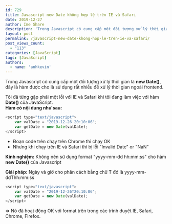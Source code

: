 ```yaml
---
id: 729
title: Javascript new Date không hợp lệ trên IE và Safari
date: 2019-12-27
author: Ime Share
description: 'Trong Javascript có cung cấp một đối tượng xử lý thời gian là <strong>new Date()</strong>, đây là đối tượng sử dụng rất nhiều để xử lý thời gian ngoài frontend.'
layout: post
permalink: /javascript-new-date-khong-hop-le-tren-ie-va-safari/
post_views_count:
  - "113"
categories: [JavaScript]
tags: [JavaScript]
authors:
  - name: 'anhkevin'
---
```

Trong Javascript có cung cấp một đối tượng xử lý thời gian là **new Date()**, đây là hàm được cho là sử dụng rất nhiều để xử lý thời gian ngoài frontend.

Tôi đã từng gặp phải một lỗi với IE và Safari khi tôi đang làm việc với hàm **Date()** của JavaScript.  
**Hàm có nội dung như sau:**

```javascript
<script type="text/javascript">
	var valDate = "2019-12-26 20:10:06";
	var getDate = new Date(valDate);
</script>
```

- Đoạn code trên chạy trên Chrome thì chạy OK  
- Nhưng khi chạy trên IE và Safari thì bị lỗi "Invalid Date" or "NaN"

**Kinh nghiệm:** Không nên sử dụng format "yyyy-mm-dd hh:mm:ss" cho hàm **new Date()** của Javascript

**Giải pháp:** Ngày và giờ cho phân cách bằng chữ T đó là yyyy-mm-ddThh:mm:ss

```javascript
<script type="text/javascript">
	var valDate = "2019-12-26T20:10:06";
	var getDate = new Date(valDate);
</script>
```

=> Nó đã hoạt động OK với format trên trong các trình duyệt IE, Safari, Chrome, Firefox.